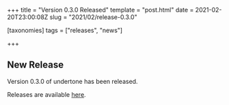+++
title = "Version 0.3.0 Released"
template = "post.html"
date = 2021-02-20T23:00:08Z
slug = "2021/02/release-0.3.0"

[taxonomies]
tags = ["releases", "news"]

+++

## New Release

Version 0.3.0 of undertone has been released.

Releases are available [here](https://github.com/ut-proj/undertone/tags).
